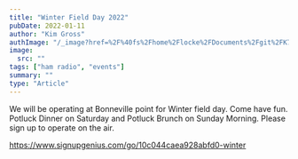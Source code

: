 ```yaml
---
title: "Winter Field Day 2022"
pubDate: 2022-01-11
author: "Kim Gross"
authImage: "/_image?href=%2F%40fs%2Fhome%2Flocke%2FDocuments%2Fgit%2FK7SWI%2Fsrc%2Fassets%2Fteam%2FKI03.png%3ForigWidth%3D447%26origHeight%3D411%26origFormat%3Dpng&w=447&h=411&f=webp"
image:
  src: ""
tags: ["ham radio", "events"]
summary: ""
type: "Article"
---
```


We will be operating at Bonneville point for Winter field day. Come have fun. Potluck Dinner on Saturday and Potluck Brunch on Sunday Morning. Please sign up to operate on the air.

https://www.signupgenius.com/go/10c044caea928abfd0-winter
